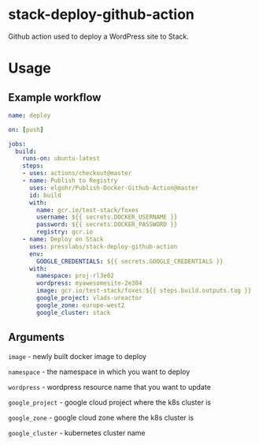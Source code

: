 # stack-deploy-github-action
Github action used to deploy a WordPress site to Stack.

# Usage

## Example workflow

```yaml
name: deploy

on: [push]

jobs:
  build:
    runs-on: ubuntu-latest
    steps:
    - uses: actions/checkout@master
    - name: Publish to Registry
      uses: elgohr/Publish-Docker-Github-Action@master
      id: build
      with:
        name: gcr.io/test-stack/foxes
        username: ${{ secrets.DOCKER_USERNAME }}
        password: ${{ secrets.DOCKER_PASSWORD }}
        registry: gcr.io
    - name: Deploy on Stack
      uses: presslabs/stack-deploy-github-action
      env:
        GOOGLE_CREDENTIALS: ${{ secrets.GOOGLE_CREDENTIALS }}
      with:
        namespace: proj-rl3e02
        wordpress: myawesomesite-2e304
        image: gcr.io/test-stack/foxes:${{ steps.build.outputs.tag }}
        google_project: vlads-ureactor
        google_zone: europe-west2
        google_cluster: stack
```

## Arguments

`image` - newly built docker image to deploy

`namespace` - the namespace in which you want to deploy

`wordpress` - wordpress resource name that you want to update

`google_project` - google cloud project where the k8s cluster is

`google_zone` - google cloud zone where the k8s cluster is

`google_cluster` - kubernetes cluster name

